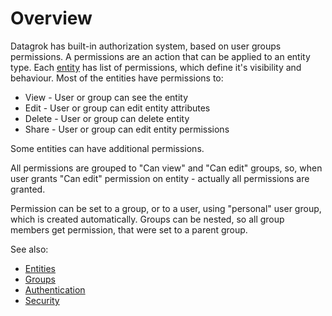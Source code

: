<!-- TITLE: Authorization -->
<!-- SUBTITLE: -->

# Overview

Datagrok has built-in authorization system, based on user groups permissions. A permissions are an action that can be
applied to an entity type. Each [entity](../datagrok/objects.md) has list of permissions, which define it's visibility
and behaviour. Most of the entities have permissions to:

* View - User or group can see the entity
* Edit - User or group can edit entity attributes
* Delete - User or group can delete entity
* Share - User or group can edit entity permissions

Some entities can have additional permissions.

All permissions are grouped to "Can view" and "Can edit" groups, so, when user grants "Can edit"
permission on entity - actually all permissions are granted.

Permission can be set to a group, or to a user, using "personal" user group, which is created automatically. Groups can
be nested, so all group members get permission, that were set to a parent group.

See also:

* [Entities](../datagrok/objects.md)
* [Groups](../govern/group.md)
* [Authentication](authentication.md)
* [Security](security.md)
